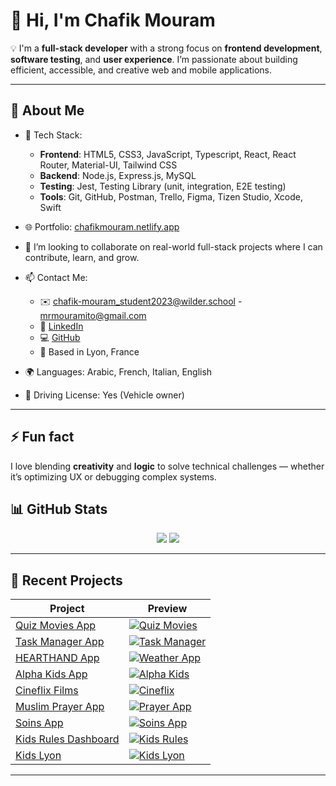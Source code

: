 # 👋 Hi, I'm Chafik Mouram

💡 I'm a **full-stack developer** with a strong focus on **frontend development**, **software testing**, and **user experience**. I’m passionate about building efficient, accessible, and creative web and mobile applications.

---

## 🌱 About Me

- 🔧 Tech Stack:
  - **Frontend**: HTML5, CSS3, JavaScript, Typescript, React, React Router, Material-UI, Tailwind CSS
  - **Backend**: Node.js, Express.js, MySQL
  - **Testing**: Jest, Testing Library (unit, integration, E2E testing)
  - **Tools**: Git, GitHub, Postman, Trello, Figma, Tizen Studio, Xcode, Swift

- 🌐 Portfolio: [chafikmouram.netlify.app](https://chafikmouram.netlify.app)

- 🤝 I’m looking to collaborate on real-world full-stack projects where I can contribute, learn, and grow.

- 📫 Contact Me:
  - ✉️ chafik-mouram_student2023@wilder.school - mrmouramito@gmail.com
  - 💼 [LinkedIn](https://www.linkedin.com/in/chafik-mouram/)
  - 💻 [GitHub](https://github.com/MouramChafik)
  - 📍 Based in Lyon, France

- 🌍 Languages: Arabic, French, Italian, English  
- 🚗 Driving License: Yes (Vehicle owner)

---

## ⚡ Fun fact

I love blending **creativity** and **logic** to solve technical challenges — whether it’s optimizing UX or debugging complex systems.


## 📊 GitHub Stats

<p align="center">
  <img src="https://github-readme-stats.vercel.app/api?username=MouramChafik&show_icons=true&theme=gruvbox&include_all_commits=true&rank_icon=github" />
  <img src="https://github-readme-stats.vercel.app/api/top-langs/?username=MouramChafik&layout=compact&langs_count=6&theme=gruvbox&card_width=320" />
</p>

---

## 🧩 Recent Projects

| Project | Preview |
|--------|--------|
| [Quiz Movies App](https://quizmovies.netlify.app) | [![Quiz Movies](https://github.com/user-attachments/assets/ca6d2725-d8d0-4e19-b5a2-9eb455636ee0)](https://quizmovies.netlify.app) |
| [Task Manager App](https://chafik-taskmanager.netlify.app) | [![Task Manager](https://github.com/user-attachments/assets/84367dc7-92d1-40f4-8218-c21638362717)](https://chafik-taskmanager.netlify.app) |
| [HEARTHAND App](https://hearthand.netlify.app) | [![Weather App](https://github.com/user-attachments/assets/16f888dc-0824-41ce-80b9-ecc4afa81955)](https://hearthand.netlify.app) |
| [Alpha Kids App](https://alphakids.netlify.app) | [![Alpha Kids](https://github.com/user-attachments/assets/ab7177e9-42a3-4119-948b-598ed1bdc762)](https://alphakids.netlify.app) |
| [Cineflix Films](https://cineflix-films.netlify.app) | [![Cineflix](https://github.com/user-attachments/assets/da85312d-d9af-4a2c-a313-9c3e00baaa8f)](https://cineflix-films.netlify.app) |
| [Muslim Prayer App](https://muslimprayer.netlify.app) | [![Prayer App](https://github.com/user-attachments/assets/29a209b1-bb17-46dd-a658-e56a90eee7e5)](https://muslimprayer.netlify.app) |
| [Soins App](https://soinsapp.netlify.app) | [![Soins App](https://github.com/user-attachments/assets/d448b34f-77aa-4be8-a7b3-cfd79be99d10)](https://soinsapp.netlify.app) |
| [Kids Rules Dashboard](https://kidsrules1.netlify.app/dashboard) | [![Kids Rules](https://github.com/user-attachments/assets/527a2453-d9b4-48e5-a083-2882f75fcb88)](https://kidsrules1.netlify.app/dashboard) |
| [Kids Lyon](https://kidslyon.netlify.app) | [![Kids Lyon](https://github.com/user-attachments/assets/a038fbf5-987d-4c50-b573-fd62fcdbba5d)](https://kidslyon.netlify.app) |


---
